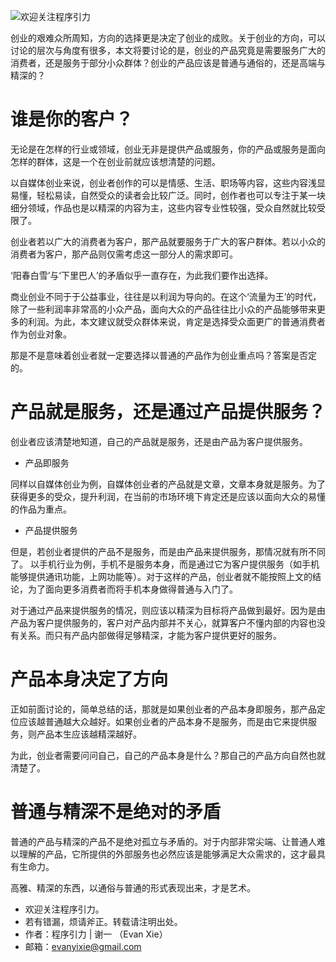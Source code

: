 ![欢迎关注程序引力](https://upload-images.jianshu.io/upload_images/14342329-acd327916ea5ec23.png?imageMogr2/auto-orient/strip%7CimageView2/2/w/1240)


创业的艰难众所周知，方向的选择更是决定了创业的成败。关于创业的方向，可以讨论的层次与角度有很多，本文将要讨论的是，创业的产品究竟是需要服务广大的消费者，还是服务于部分小众群体？创业的产品应该是普通与通俗的，还是高端与精深的？

# 谁是你的客户？
无论是在怎样的行业或领域，创业无非是提供产品或服务，你的产品或服务是面向怎样的群体，这是一个在创业前就应该想清楚的问题。

以自媒体创业来说，创业者创作的可以是情感、生活、职场等内容，这些内容浅显易懂，轻松易读，自然受众的读者会比较广泛。同时，创作者也可以专注于某一块细分领域，作品也是以精深的内容为主，这些内容专业性较强，受众自然就比较受限了。

创业者若以广大的消费者为客户，那产品就要服务于广大的客户群体。若以小众的消费者为客户，那产品则仅需考虑这一部分人的需求即可。

‘阳春白雪’与‘下里巴人’的矛盾似乎一直存在，为此我们要作出选择。

商业创业不同于于公益事业，往往是以利润为导向的。在这个‘流量为王’的时代，除了一些利润率非常高的小众产品，面向大众的产品往往比小众的产品能够带来更多的利润。为此，本文建议就受众群体来说，肯定是选择受众面更广的普通消费者作为创业对象。

那是不是意味着创业者就一定要选择以普通的产品作为创业重点吗？答案是否定的。

# 产品就是服务，还是通过产品提供服务？
创业者应该清楚地知道，自己的产品就是服务，还是由产品为客户提供服务。

* 产品即服务

同样以自媒体创业为例，自媒体创业者的产品就是文章，文章本身就是服务。为了获得更多的受众，提升利润，在当前的市场环境下肯定还是应该以面向大众的易懂的作品为重点。

* 产品提供服务

但是，若创业者提供的产品不是服务，而是由产品来提供服务，那情况就有所不同了。
以手机行业为例，手机不是服务本身，而是通过它为客户提供服务（如手机能够提供通讯功能，上网功能等）。对于这样的产品，创业者就不能按照上文的结论，为了面向更多消费者而将手机本身做得普通与入门了。

对于通过产品来提供服务的情况，则应该以精深为目标将产品做到最好。因为是由产品为客户提供服务的，客户对产品内部并不关心，就算客户不懂内部的内容也没有关系。而只有产品内部做得足够精深，才能为客户提供更好的服务。

# 产品本身决定了方向
正如前面讨论的，简单总结的话，那就是如果创业者的产品本身即服务，那产品定位应该越普通越大众越好。如果创业者的产品本身不是服务，而是由它来提供服务，则产品本生应该越精深越好。

为此，创业者需要问问自己，自己的产品本身是什么？那自己的产品方向自然也就清楚了。


# 普通与精深不是绝对的矛盾
普通的产品与精深的产品不是绝对孤立与矛盾的。对于内部非常尖端、让普通人难以理解的产品，它所提供的外部服务也必然应该是能够满足大众需求的，这才最具有生命力。

高雅、精深的东西，以通俗与普通的形式表现出来，才是艺术。


* 欢迎关注程序引力。
* 若有错漏，烦请斧正。转载请注明出处。
* 作者：程序引力 | 谢一 （Evan Xie）
* 邮箱：evanyixie@gmail.com
